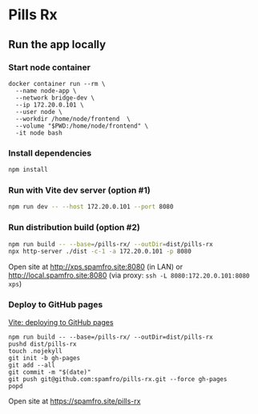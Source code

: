 # Pills Rx

## Run the app locally

### Start node container
```
docker container run --rm \
  --name node-app \
  --network bridge-dev \
  --ip 172.20.0.101 \
  --user node \
  --workdir /home/node/frontend  \
  --volume "$PWD:/home/node/frontend" \
  -it node bash
```

### Install dependencies
```bash
npm install
```

### Run with Vite dev server (option #1)
```bash
npm run dev -- --host 172.20.0.101 --port 8080
```

### Run distribution build (option #2)
```bash
npm run build -- --base=/pills-rx/ --outDir=dist/pills-rx
npx http-server ./dist -c-1 -a 172.20.0.101 -p 8080
```
Open site at http://xps.spamfro.site:8080 (in LAN) or http://local.spamfro.site:8080 (via proxy: `ssh -L 8080:172.20.0.101:8080 xps`)

### Deploy to GitHub pages
[Vite: deploying to GitHub pages](https://vitejs.dev/guide/static-deploy#github-pages)  
```
npm run build -- --base=/pills-rx/ --outDir=dist/pills-rx
pushd dist/pills-rx
touch .nojekyll
git init -b gh-pages
git add --all
git commit -m "$(date)"
git push git@github.com:spamfro/pills-rx.git --force gh-pages
popd
```
Open site at https://spamfro.site/pills-rx
